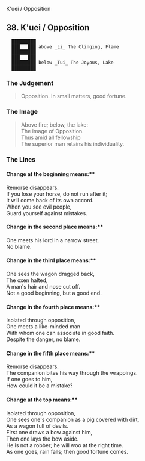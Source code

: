 K'uei / Opposition
## 38. K'uei / Opposition
      █████████
      ███   ███ above _Li_ The Clinging, Flame  
      █████████
      ███   ███
      █████████ below _Tui_ The Joyous, Lake  
      █████████
### The Judgement
> Opposition. In small matters, good fortune.
### The Image
> Above fire; below, the lake:  
 The image of Opposition.  
 Thus amid all fellowship  
 The superior man retains his individuality.
### The Lines

#### Change at the beginning means:**  
 Remorse disappears.  
 If you lose your horse, do not run after it;  
 It will come back of its own accord.  
 When you see evil people,  
 Guard yourself against mistakes.
#### Change in the second place means:**  
 One meets his lord in a narrow street.  
 No blame.
#### Change in the third place means:**  
 One sees the wagon dragged back,  
 The oxen halted,  
 A man's hair and nose cut off.  
 Not a good beginning, but a good end.
#### Change in the fourth place means:**  
 Isolated through opposition,  
 One meets a like-minded man  
 With whom one can associate in good faith.  
 Despite the danger, no blame.
#### Change in the fifth place means:**  
 Remorse disappears.  
 The companion bites his way through the wrappings.  
 If one goes to him,  
 How could it be a mistake?
#### Change at the top means:**  
 Isolated through opposition,  
 One sees one's companion as a pig covered with dirt,  
 As a wagon full of devils.  
 First one draws a bow against him,  
 Then one lays the bow aside.  
 He is not a robber; he will woo at the right time.  
 As one goes, rain falls; then good fortune comes.



